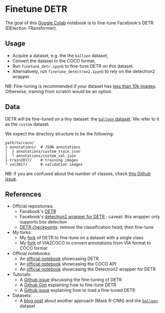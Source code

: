 # Finetune DETR

The goal of this [Google Colab](https://colab.research.google.com/) notebook is to fine-tune Facebook's DETR (DEtection TRansformer).

## Usage

-   Acquire a dataset, e.g. the the `balloon` dataset,
-   Convert the dataset to the COCO format,
-   Run `finetune_detr.ipynb` to fine-tune DETR on this dataset.
-   Alternatively, run `finetune_detectron2.ipynb` to rely on the detectron2 wrapper.

NB: Fine-tuning is recommended if your dataset has [less than 10k images](https://github.com/facebookresearch/detr/issues/9#issuecomment-635357693).
Otherwise, training from scratch would be an option.

## Data

DETR will be fine-tuned on a tiny dataset: the [`balloon` dataset](https://github.com/matterport/Mask_RCNN/tree/master/samples/balloon).
We refer to it as the `custom` dataset.

We expect the directory structure to be the following:
```
path/to/coco/
├ annotations/  # JSON annotations
│  ├ annotations/custom_train.json
│  └ annotations/custom_val.json
├ train2017/    # training images
└ val2017/      # validation images
```

NB: if you are confused about the number of classes, check [this Github issue](https://github.com/facebookresearch/detr/issues/108#issuecomment-650269223).

## References

-   Official repositories:
    - Facebook's [DETR](https://github.com/facebookresearch/detr)
    - Facebook's [detectron2 wrapper for DETR](https://github.com/facebookresearch/detr/tree/master/d2) ; caveat: this wrapper only supports box detection
    - [DETR checkpoints](https://github.com/facebookresearch/detr#model-zoo): remove the classification head, then fine-tune
-   My forks:
    - My [fork](https://github.com/woctezuma/detr/tree/finetune) of DETR to fine-tune on a dataset with a single class
    - My [fork](https://github.com/woctezuma/VIA2COCO/tree/fixes) of VIA2COCO to convert annotations from VIA format to COCO format
-   Official notebooks:
    - An [official notebook](https://colab.research.google.com/github/facebookresearch/detr/blob/colab/notebooks/detr_attention.ipynb) showcasing DETR
    - An [official notebook](https://github.com/cocodataset/cocoapi/blob/master/PythonAPI/pycocoDemo.ipynb) showcasing the COCO API
    - An [official notebook](https://colab.research.google.com/drive/16jcaJoc6bCFAQ96jDe2HwtXj7BMD_-m5) showcasing the Detectron2 wrapper for DETR
-   Tutorials:
    - A [Github issue](https://github.com/facebookresearch/detr/issues/9) discussing the fine-tuning of DETR
    - A [Github Gist](https://gist.github.com/mlk1337/651297e28199b4bb7907fc413c49f58f) explaining how to fine-tune DETR
    - A [Github issue](https://github.com/facebookresearch/detr/issues/9#issuecomment-636391562) explaining how to load a fine-tuned DETR
-   Datasets:
    - A [blog post](https://engineering.matterport.com/splash-of-color-instance-segmentation-with-mask-r-cnn-and-tensorflow-7c761e238b46) about another approach (Mask R-CNN) and the [`balloon`](https://github.com/matterport/Mask_RCNN/tree/master/samples/balloon) dataset

<!-- Definitions -->
